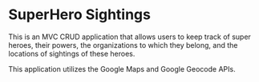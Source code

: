 # SuperHero Sightings

This is an MVC CRUD application that allows users to keep track of super heroes, their powers, the organizations to which
they belong, and the locations of sightings of these heroes.

This application utilizes the Google Maps and Google Geocode APIs.
